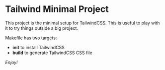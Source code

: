 # Tailwind Minimal Project

This project is the minimal setup for TailwindCSS. This is useful to play with it to try things outside a big project.

Makefile has two targets:

- **init** to install TailwindCSS
- **build** to generate TailwindCSS CSS file

*Enjoy!*
